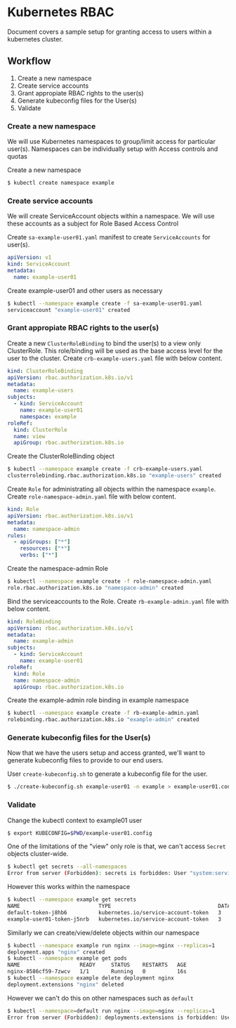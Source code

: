 # Kubernetes RBAC 

Document covers a sample setup for granting access to users within a kubernetes cluster.



## Workflow

1. Create a new namespace
1. Create service accounts
1. Grant appropiate RBAC rights to the user(s)
1. Generate kubeconfig files for the User(s)
1. Validate


### Create a new namespace

We will use Kubernetes namespaces to group/limit access for particular user(s). Namespaces can be individually setup with Access controls and quotas

Create a new namespace
```sh
$ kubectl create namespace example
```

### Create service accounts

We will create ServiceAccount objects within a namespace. We will use these accounts as a subject for Role Based Access Control

Create `sa-example-user01.yaml` manifest to create `ServiceAccounts` for user(s).

```yaml
apiVersion: v1
kind: ServiceAccount
metadata:
  name: example-user01
```

Create example-user01 and other users as necessary
```sh
$ kubectl --namespace example create -f sa-example-user01.yaml
serviceaccount "example-user01" created
```

### Grant appropiate RBAC rights to the user(s)

Create a new `ClusterRoleBinding` to bind the user(s) to a view only ClusterRole. This role/binding will be used as the base access level for the user to the cluster. Create `crb-example-users.yaml` file with below content.

```yaml
kind: ClusterRoleBinding
apiVersion: rbac.authorization.k8s.io/v1
metadata:
  name: example-users
subjects:
  - kind: ServiceAccount
    name: example-user01
    namespace: example
roleRef:
  kind: ClusterRole
  name: view 
  apiGroup: rbac.authorization.k8s.io
```

Create the ClusterRoleBinding object
```sh
$ kubectl --namespace example create -f crb-example-users.yaml
clusterrolebinding.rbac.authorization.k8s.io "example-users" created
```

Create `Role` for administrating all objects within the namespace `example`. Create `role-namespace-admin.yaml` file with below content.
```yaml
kind: Role
apiVersion: rbac.authorization.k8s.io/v1
metadata:
  name: namespace-admin
rules:
  - apiGroups: ["*"]
    resources: ["*"]
    verbs: ["*"]
```

Create the namespace-admin Role
```sh
$ kubectl --namespace example create -f role-namespace-admin.yaml
role.rbac.authorization.k8s.io "namespace-admin" created
```

Bind the serviceaccounts to the Role. Create `rb-example-admin.yaml` file with below content.
```yaml
kind: RoleBinding
apiVersion: rbac.authorization.k8s.io/v1
metadata:
  name: example-admin
subjects:
  - kind: ServiceAccount 
    name: example-user01
roleRef:
  kind: Role
  name: namespace-admin
  apiGroup: rbac.authorization.k8s.io
```

Create the example-admin role binding in example namespace
```sh
$ kubectl --namespace example create -f rb-example-admin.yaml
rolebinding.rbac.authorization.k8s.io "example-admin" created
```

### Generate kubeconfig files for the User(s)

Now that we have the users setup and access granted, we'll want to generate kubeconfig files to provide to our end users.

User `create-kubeconfig.sh` to generate a kubeconfig file for the user.

```sh
$ ./create-kubeconfig.sh example-user01 -n example > example-user01.config
```

### Validate

Change the kubectl context to example01 user
```sh
$ export KUBECONFIG=$PWD/example-user01.config
```

One of the limitations of the "view" only role is that, we can't access `Secret` objects cluster-wide.

```sh
$ kubectl get secrets --all-namespaces
Error from server (Forbidden): secrets is forbidden: User "system:serviceaccount:example:example-user01" cannot list secrets at the cluster scope
```

However this works within the namespace
```sh
$ kubectl --namespace example get secrets
NAME                         TYPE                                  DATA      AGE
default-token-j8hb6          kubernetes.io/service-account-token   3         58m
example-user01-token-j5nrb   kubernetes.io/service-account-token   3         51m
```

Similarly we can create/view/delete objects within our namespace
```sh
$ kubectl --namespace example run nginx --image=nginx --replicas=1
deployment.apps "nginx" created
$ kubectl --namespace example get pods
NAME                   READY     STATUS    RESTARTS   AGE
nginx-8586cf59-7zwcv   1/1       Running   0          16s
$ kubectl --namespace example delete deployment nginx
deployment.extensions "nginx" deleted
```

However we can't do this on other namespaces such as `default`

```sh
$ kubectl --namespace=default run nginx --image=nginx --replicas=1
Error from server (Forbidden): deployments.extensions is forbidden: User "system:serviceaccount:example:example-user01" cannot create deployments.extensions in the namespace "default"
```